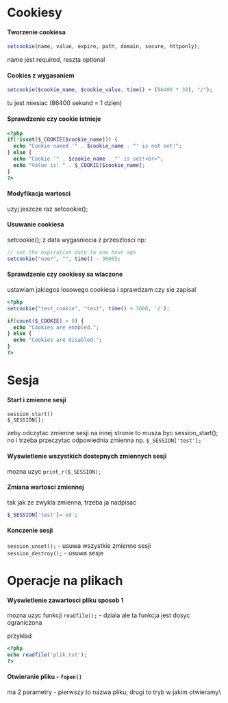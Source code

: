 # Cookiesy

#### Tworzenie cookiesa

```php
setcookie(name, value, expire, path, domain, secure, httponly);
```

name jest required, reszta optional

#### Cookies z wygasaniem

```php
setcookie($cookie_name, $cookie_value, time() + (86400 * 30), "/");
```

tu jest miesiac (86400 sekund = 1 dzien)

#### Sprawdzenie czy cookie istnieje

```php
<?php
if(!isset($_COOKIE[$cookie_name])) {
  echo "Cookie named '" . $cookie_name . "' is not set!";
} else {
  echo "Cookie '" . $cookie_name . "' is set!<br>";
  echo "Value is: " . $_COOKIE[$cookie_name];
}
?>
```

#### Modyfikacja wartosci

uzyj jeszcze raz setcookie();

#### Usuwanie cookiesa

setcookie(); z data wygasniecia z przeszlosci np:

```php
// set the expiration date to one hour ago
setcookie("user", "", time() - 3600);
```

#### Sprawdzenie czy cookiesy sa wlaczone

ustawiam jakiegos losowego cookiesa i sprawdzam czy sie zapisal

```php
<?php
setcookie("test_cookie", "test", time() + 3600, '/');

if(count($_COOKIE) > 0) {
  echo "Cookies are enabled.";
} else {
  echo "Cookies are disabled.";
}
?>
```

# Sesja

#### Start i zmienne sesji

`session_start()`<br>
`$_SESSION[];`

zeby odczytac zmienne sesji na innej stronie to musza byc session_start(); no i trzeba przeczytac odpowiednia zmienna np. `$_SESSION['test'];`

#### Wyswietlenie wszystkich dostepnych zmiennych sesji

mozna uzyc `print_r($_SESSION);`

#### Zmiana wartosci zmiennej

tak jak ze zwykla zmienna, trzeba ja nadpisac

```php
$_SESSION['test']='xd';
```

#### Konczenie sesji

`session_unset();` - usuwa wszystkie zmienne sesji<br>
`session_destroy();` - usuwa sesje

# Operacje na plikach

#### Wyswietlenie zawartosci pliku sposob 1

mozna uzyc funkcji `readfile();` - dziala ale ta funkcja jest dosyc ograniczona

przyklad

```php
<?php
echo readfile('plik.txt');
?>
```

#### Otwieranie pliku - `fopen()`

ma 2 parametry - pierwszy to nazwa pliku, drugi to tryb w jakim otwieramy\










